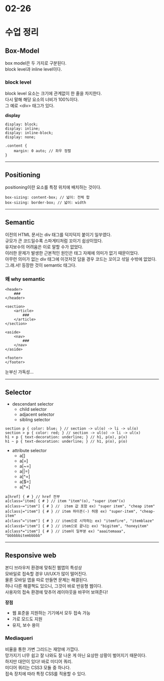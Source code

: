 # 02-26

# 수업 정리

## Box-Model
box model은 두 가지로 구분된다.      
block level과 inline level이다.        

### block level
block level 요소는 크기에 관계없이 한 줄을 차지한다.     
다시 말해 해당 요소의 너비가 100%이다.        
그 예로 \<div> 태그가 있다.     

**display**       
~~~
display: block;
display: inline;
display: inline-block;
display: none;
~~~

~~~
.content {
    margin: 0 auto; // 좌우 정렬
}
~~~

---

## Positioning

positioning이란 요소를 특정 위치에 배치하는 것이다.      

~~~
box-sizing: content-box; // 넓이: 전체 합
box-sizing: border-box; // 넓이: width
~~~

---

## Semantic
이전의 HTML 문서는 div 태그를 덕지덕지 붙이기 일쑤였다.     
규모가 큰 코드일수록 스파게티처럼 꼬이기 쉽상이었다.     
유지보수의 어려움은 이로 말할 수가 없었다.        
이러한 문제가 발생한 근본적인 원인은 태그 자체에 의미가 없기 때문이었다.       
아무런 의미가 없는 div 태그에 이것저것 담을 경우 코드는 꼬이고 섞일 수밖에 없었다.    
그.래.서! 등장한 것이 semantic 태그다.     

### 왜 why semantic

~~~
<header>
    ###
</header>

<section>
    <article>
        ###
    </article>
</section>

<aside>
    <nav>
        ###
    </nav>
</aside>

<footer>
</footer>
~~~

눈부신 가독성...

---

## Selector

- descendant selector
    - child selector
    - adjacent selector
    - sibling selector
~~~
section p { color: blue; } // section -> ul(o) -> li -> ul(o)
section > p { color: red; } // section -> ul(o) -> li -> ul(x)
h1 + p { text-decoration: underline; } // h1, p(o), p(x)
h1 ~ p { text-decoration: underline; } // h1, p(o), p(o)
~~~

- attribute selector
    - a[]
    - a[=]
    - a[~=]
    - a[|=]
    - a[^=]
    - a[$=]
    - a[*=]

~~~
a[href] { # } // href 전부
a[class="item] { # } // item "item"(o), "super item"(x)
a[class~="item"] { # } //  item 값 포함 ex) "super item", "cheap item"
a[class|="item"] { # } // item 하이픈(-) 허용 ex) "super-item", "cheap-item"
a[class^="item"] { # } // item으로 시작하는 ex) "itemfire", "itemblaze"
a[class$="item"] { # } // item으로 끝나는 ex) "bigitem", "honeyitem"
a[class*="item"] { # } // item이 일부분 ex) "aaaitemaaa", "bbbbbbitembbbbb"
~~~

---

## Responsive web

본디 브라우저 환경에 맞춰진 웹앱의 특성상     
모바일로 접속할 경우 UI/UX가 많이 떨어진다.     
물론 모바일 앱을 따로 만들면 문제는 해결된다.      
허나 다른 해결책도 있으니, 그것이 바로 반응형 웹이다.     
사용자의 접속 환경에 맞추어 레이아웃을 바꾸어 보여준다!     

**장점**      
- 웹 표준을 지원하는 기기에서 모두 접속 가능
- 가로 모드도 지원
- 유지, 보수 용이

### Mediaqueri

비율을 통한 가변 그리드는 재앙에 가깝다.  
망가지기 너무 쉽고 잘 나와도 잘 나온 게 아닌 요상한 상황이 벌어지기 때문이다.  
하지만 대안이 있다! 바로 미디어 쿼리.  
미디어 쿼리는 CSS3 모듈 중 하나다.  
접속 장치에 따라 특정 CSS를 적용할 수 있다.  